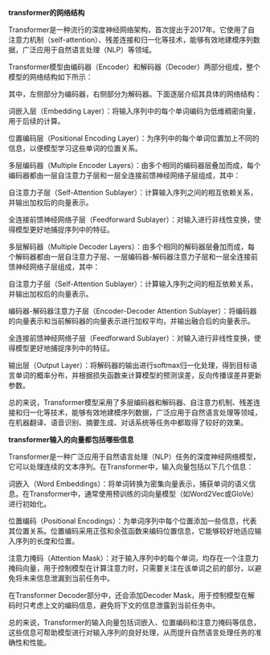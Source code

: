 **transformer的网络结构**

Transformer是一种流行的深度神经网络架构，首次提出于2017年。它使用了自注意力机制（self-attention）、残差连接和归一化等技术，能够有效地建模序列数据，广泛应用于自然语言处理（NLP）等领域。

Transformer模型由编码器（Encoder）和解码器（Decoder）两部分组成，整个模型的网络结构如下所示：

其中，左侧部分为编码器，右侧部分为解码器。下面逐层介绍其具体的网络结构：

词嵌入层（Embedding Layer）：将输入序列中的每个单词编码为低维稠密向量，用于后续的计算。

位置编码层（Positional Encoding Layer）：为序列中的每个单词位置加上不同的信息，以便模型学习这些单词的位置关系。

多层编码器（Multiple Encoder Layers）：由多个相同的编码器层叠加而成，每个编码器都由一层自注意力子层和一层全连接前馈神经网络子层组成，其中：

自注意力子层（Self-Attention Sublayer）：计算输入序列之间的相互依赖关系，并输出加权后的向量表示。

全连接前馈神经网络子层（Feedforward Sublayer）：对输入进行非线性变换，使得模型更好地捕捉序列中的特征。

多层解码器（Multiple Decoder Layers）：由多个相同的解码器层叠加而成，每个解码器都由一层自注意力子层、一层编码器-解码器注意力子层和一层全连接前馈神经网络子层组成，其中：

自注意力子层（Self-Attention Sublayer）：计算输入序列之间的相互依赖关系，并输出加权后的向量表示。

编码器-解码器注意力子层（Encoder-Decoder Attention Sublayer）：将编码器的向量表示和当前解码器的向量表示进行加权平均，并输出融合后的向量表示。

全连接前馈神经网络子层（Feedforward Sublayer）：对输入进行非线性变换，使得模型更好地捕捉序列中的特征。

输出层（Output Layer）：将解码器的输出进行softmax归一化处理，得到目标语言单词的概率分布，并根据损失函数来计算模型的预测误差，反向传播误差并更新参数。

总的来说，Transformer模型采用了多层编码器和解码器、自注意力机制、残差连接和归一化等技术，能够有效地建模序列数据，广泛应用于自然语言处理等领域，在机器翻译、语音识别、摘要生成、对话系统等任务中都取得了较好的效果。

 

**transformer输入的向量都包括哪些信息**

Transformer是一种广泛应用于自然语言处理（NLP）任务的深度神经网络模型，它可以处理连续的文本序列。在Transformer中，输入向量包括以下几个信息：

词嵌入（Word Embeddings）：将单词转换为密集向量表示，捕获单词的语义信息。在Transformer中，通常使用预训练的词向量模型（如Word2Vec或GloVe）进行初始化。

位置编码（Positional Encodings）：为单词序列中每个位置添加一些信息，代表其位置关系。位置编码采用正弦和余弦函数来编码位置信息，它能够较好地适应输入序列的长度和位置。

注意力掩码（Attention Mask）：对于输入序列中的每个单词，均存在一个注意力掩码向量，用于控制模型在计算注意力时，只需要关注在该单词之前的部分，以避免将未来信息泄漏到当前任务中。

在Transformer Decoder部分中，还会添加Decoder Mask，用于控制模型在解码时只考虑上文的编码信息，避免将下文的信息泄露到当前任务中。

总的来说，Transformer的输入向量包括词嵌入、位置编码和注意力掩码等信息，这些信息可帮助模型进行对输入序列的良好处理，从而提升自然语言处理任务的准确性和性能。